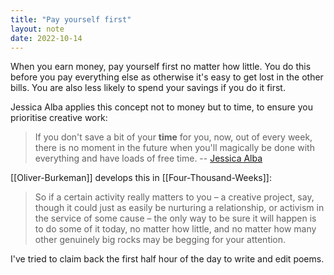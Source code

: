 ```yaml
---
title: "Pay yourself first"
layout: note
date: 2022-10-14
---
```


When you earn money, pay yourself first no matter how little. You do this before you pay everything else as otherwise it's easy to get lost in the other bills. You are also less likely to spend your savings if you do it first. 

Jessica Alba applies this concept not to money but to time, to ensure you prioritise creative work:

> If you don't save a bit of your **time** for you, now, out of every week, there is no moment in the future when you'll magically be done with everything and have loads of free time.
> -- [Jessica Alba](https://jessicaabel.com/pay-yourself-first-stop-trying-to-do-everything/)

[[Oliver-Burkeman]] develops this in [[Four-Thousand-Weeks]]:

> So if a certain activity really matters to you – a creative project, say, though it could just as easily be nurturing a relationship, or activism in the service of some cause – the only way to be sure it will happen is to do some of it today, no matter how little, and no matter how many other genuinely big rocks may be begging for your attention.

I've tried to claim back the first half hour of the day to write and edit poems. 
